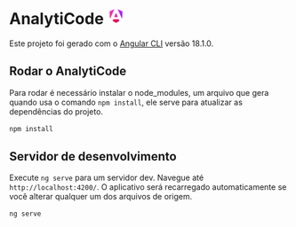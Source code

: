 # AnalytiCode <img src="/src/assets/images/angular.png" alt="Angular CLI" width="30" height="30">

Este projeto foi gerado com o [Angular CLI](https://github.com/angular/angular-cli) versão 18.1.0.

## Rodar o AnalytiCode

Para rodar é necessário instalar o node_modules, um arquivo que gera quando usa o comando `npm install`, ele serve para atualizar as dependências do projeto.

``` bash
npm install
```

## Servidor de desenvolvimento

Execute `ng serve` para um servidor dev. Navegue até `http://localhost:4200/`. O aplicativo será recarregado automaticamente se você alterar qualquer um dos arquivos de origem.

``` bash
ng serve
```
